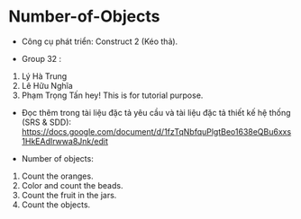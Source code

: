 # Number-of-Objects
- Công cụ phát triển: Construct 2 (Kéo thả).


- Group 32 :
1. Lý Hà Trung
2. Lê Hữu Nghĩa
3. Phạm Trọng Tấn
hey! This is for tutorial purpose.


- Đọc thêm trong tài liệu đặc tả yêu cầu và tài liệu đặc tả thiết kế hệ thống (SRS & SDD):
https://docs.google.com/document/d/1fzTqNbfquPlgtBeo1638eQBu6xxs1HkEAdIrwwa8Jnk/edit


 - Number of objects:
1. Count the oranges.
2. Color and count the beads.
3. Count the fruit in the jars.
4. Count the objects.
